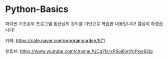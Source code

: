 # Python-Basics
파이썬 기초공부
프로그램 동산님의 강의를 기반으로 학습한 내용입니다!
열심히 하겠습니다!

카페: https://cafe.naver.com/programgarden/971

유튜브: https://www.youtube.com/channel/UCq7fsrxP6oi6vnYgPkw92jg
